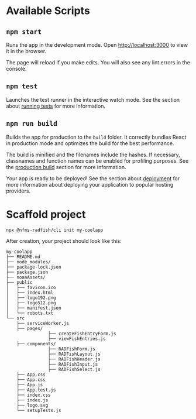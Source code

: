 # Available Scripts

## `npm start`[](https://create-react-app.dev/docs/available-scripts#npm-start)

Runs the app in the development mode. Open [http://localhost:3000](http://localhost:3000/) to view it in the browser.

The page will reload if you make edits. You will also see any lint errors in the console.

## `npm test`[](https://create-react-app.dev/docs/available-scripts#npm-test)

Launches the test runner in the interactive watch mode. See the section about [running tests](https://create-react-app.dev/docs/running-tests) for more information.

## `npm run build`[](https://create-react-app.dev/docs/available-scripts#npm-run-build)

Builds the app for production to the `build` folder. It correctly bundles React in production mode and optimizes the build for the best performance.

The build is minified and the filenames include the hashes. If necessary, classnames and function names can be enabled for profiling purposes. See the [production build](https://create-react-app.dev/docs/production-build) section for more information.

Your app is ready to be deployed! See the section about [deployment](https://create-react-app.dev/docs/deployment) for more information about deploying your application to popular hosting providers.

# Scaffold project

```
npx @nfms-radfish/cli init my-coolapp
```

After creation, your project should look like this:

```
my-coolapp
├── README.md
├── node_modules/
├── package-lock.json
├── package.json
├── noaaAssets/
├── public
│   ├── favicon.ico
│   ├── index.html
│   ├── logo192.png
│   ├── logo512.png
│   ├── manifest.json
│   └── robots.txt
└── src
    ├── serviceWorker.js
    ├── pages/
				├── createFishEntryForm.js
				├── viewFishEntries.js
    ├── components/
				├── RADFishForm.js
				├── RADFishLayout.js
				├── RADFishHeader.js
				├── RADFishInput.js
				├── RADFishSelect.js
    ├── App.css
    ├── App.css
    ├── App.js
    ├── App.test.js
    ├── index.css
    ├── index.js
    ├── logo.svg
    └── setupTests.js
```
